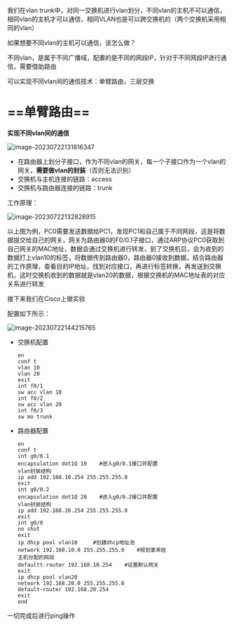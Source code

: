 我们在vlan trunk中，对同一交换机进行vlan划分，不同vlan的主机不可以通信，相同vlan的主机才可以通信，相同VLAN也是可以跨交换机的（两个交换机采用相同的vlan）

如果想要不同vlan的主机可以通信，该怎么做？

不同vlan，是属于不同广播域，配置的是不同的网段IP，针对于不同网段IP进行通信，需要借助路由

可以实现不同vlan间的通信技术：单臂路由，三层交换

# ==单臂路由==

**实现不同vlan间的通信**

![image-20230722131816347](C:\Users\hp\AppData\Roaming\Typora\typora-user-images\image-20230722131816347.png)

- 在路由器上划分子接口，作为不同vlan的网关，每一个子接口作为一个vlan的网关，**需要做vlan的封装**（否则无法识别）
- 交换机与主机连接的链路：access
- 交换机与路由器连接的链路：trunk



工作原理：

![image-20230722132828915](C:\Users\hp\AppData\Roaming\Typora\typora-user-images\image-20230722132828915.png)

以上图为例，PC0需要发送数据给PC1，发现PC1和自己属于不同网段，这是将数据提交给自己的网关，网关为路由器0的F0/0.1子接口，通过ARP协议PC0获取到自己网关的MAC地址，数据会通过交换机进行转发，到了交换机后，会为收到的数据打上vlan10的标签，将数据传到路由器0，路由器0接收到数据，结合路由器的工作原理，查看目的IP地址，找到对应接口，再进行标签转换，再发送到交换机，这时交换机收到的数据就是vlan20的数据，根据交换机的MAC地址表的对应关系进行转发



接下来我们在Cisco上做实验

配置如下所示：

![image-20230722144215765](C:\Users\hp\AppData\Roaming\Typora\typora-user-images\image-20230722144215765.png)

- 交换机配置

  ```shell
  en
  conf t
  vlan 10
  vlan 20
  exit
  int f0/1
  sw acc vlan 10
  int f0/2
  sw acc vlan 20
  int f0/3
  sw mo trunk
  ```

- 路由器配置

  ```shell
  en
  conf t
  int g0/0.1
  encapsulation dot1Q 10    #进入g0/0.1接口并配置									vlan封装结构
  ip add 192.168.10.254 255.255.255.0
  exit
  int g0/0.2
  encapsulation dot1Q 20    #进入g0/0.2接口并配置									vlan封装结构
  ip add 192.168.20.254 255.255.255.0
  exit
  int g0/0
  no shut
  exit
  ip dhcp pool vlan10     #创建dhcp地址池
  network 192.168.10.0 255.255.255.0    #规划拿来给								  主机分配的网段
  defaultt-router 192.168.10.254    #设置默认网关
  exit
  ip dhcp pool vlan20
  neteork 192.168.20.0 255.255.255.0
  default-router 192.168.20.254
  exit
  end
  ```

一切完成后进行ping操作